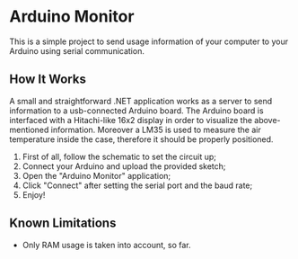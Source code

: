 # Arduino Monitor

This is a simple project to send usage information of your computer to your Arduino using serial communication.

## How It Works

A small and straightforward .NET application works as a server to send information to a usb-connected Arduino board.
The Arduino board is interfaced with a Hitachi-like 16x2 display in order to visualize the above-mentioned information.
Moreover a LM35 is used to measure the air temperature inside the case, therefore it should be properly positioned.

1. First of all, follow the schematic to set the circuit up;
1. Connect your Arduino and upload the provided sketch;
1. Open the "Arduino Monitor" application;
1. Click "Connect" after setting the serial port and the baud rate;
1. Enjoy!

## Known Limitations

* Only RAM usage is taken into account, so far.
